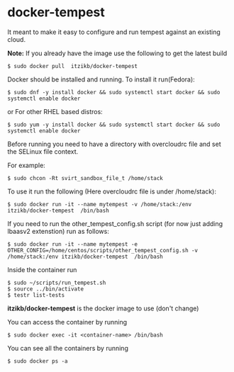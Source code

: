 # docker-tempest
It meant to make it easy to configure and run tempest against an existing cloud.

**Note:** If you already have the image use the following to get the latest build
```
$ sudo docker pull  itzikb/docker-tempest
```

Docker should be installed and running.
To install it run(Fedora):
```
$ sudo dnf -y install docker && sudo systemctl start docker && sudo systemctl enable docker
```
or For other RHEL based distros:
```
$ sudo yum -y install docker && sudo systemctl start docker && sudo systemctl enable docker
```

Before running you need to have a directory with overcloudrc file and set the SELinux file context. 

For example:
```
$ sudo chcon -Rt svirt_sandbox_file_t /home/stack
```

To use it run the following (Here overcloudrc file is under /home/stack):
```
$ sudo docker run -it --name mytempest -v /home/stack:/env itzikb/docker-tempest  /bin/bash
```

If you need to run the other_tempest_config.sh script (for now just adding lbaasv2 extenstion) run as follows:

```
$ sudo docker run -it --name mytempest -e OTHER_CONFIG=/home/centos/scripts/other_tempest_config.sh -v /home/stack:/env itzikb/docker-tempest  /bin/bash
```

Inside the container run
```
$ sudo ~/scripts/run_tempest.sh
$ source ../bin/activate
$ testr list-tests
```
**itzikb/docker-tempest** is the docker image to use (don't change)  


You can access the container by running
```
$ sudo docker exec -it <container-name> /bin/bash
```
You can see all the containers by running
```
$ sudo docker ps -a 
```
